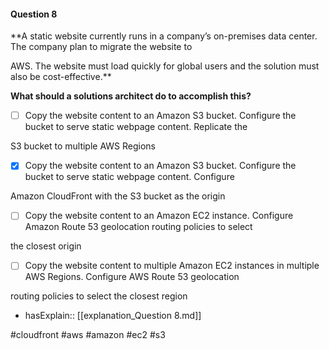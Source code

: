 #### Question  8


**A static website currently runs in a company’s on-premises data center. The company plan to migrate the website to

AWS. The website must load quickly for global users and the solution must also be cost-effective.**


**What should a solutions architect do to accomplish this?**


- [ ] Copy the website content to an Amazon S3 bucket. Configure the bucket to serve static webpage content. Replicate the

S3 bucket to multiple AWS Regions


- [x] Copy the website content to an Amazon S3 bucket. Configure the bucket to serve static webpage content. Configure

Amazon CloudFront with the S3 bucket as the origin


- [ ] Copy the website content to an Amazon EC2 instance. Configure Amazon Route 53 geolocation routing policies to select

the closest origin


- [ ] Copy the website content to multiple Amazon EC2 instances in multiple AWS Regions. Configure AWS Route 53 geolocation

routing policies to select the closest region



- hasExplain:: [[explanation_Question  8.md]]

#cloudfront #aws #amazon #ec2 #s3 